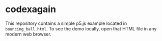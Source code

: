 # codexagain

This repository contains a simple p5.js example located in `bouncing_ball.html`.
To see the demo locally, open that HTML file in any modern web browser.

